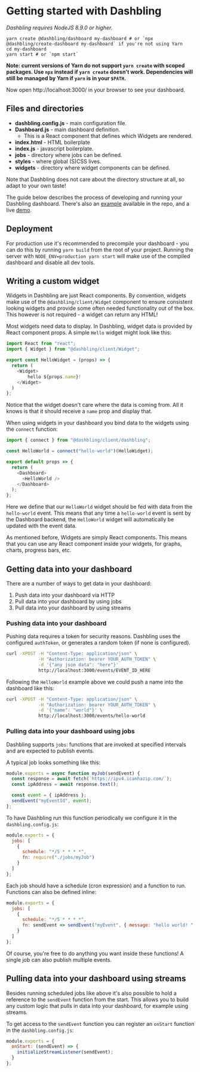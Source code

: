 # Getting started with Dashbling

*Dashbling requires NodeJS 8.9.0 or higher.*

```shell
yarn create @dashbling/dashboard my-dashboard # or `npx @dashbling/create-dashboard my-dashboard` if you're not using Yarn
cd my-dashboard
yarn start # or `npm start`
```

**Note: current versions of Yarn do not support `yarn create` with scoped packages. Use `npx` instead if `yarn create` doesn't work. Dependencies will still be managed by Yarn if `yarn` is in your `$PATH`.**

Now open http://localhost:3000/ in your browser to see your dashboard.

## Files and directories

* **dashbling.config.js** - main configuration file.
* **Dashboard.js** - main dashboard definition.
  * This is a React component that defines which Widgets are rendered.
* **index.html** - HTML boilerplate
* **index.js** - javascript boilerplate.
* **jobs** - directory where jobs can be defined.
* **styles** - where global (S)CSS lives.
* **widgets** - directory where widget components can be defined.

Note that Dashbling does not care about the directory structure at all, so adapt to your own taste!

The guide below describes the process of developing and running your Dashbling dashboard.
There's also an [example](https://github.com/pascalw/dashbling/tree/master/example) available in the repo, and a live [demo](https://dashbling.herokuapp.com/).

## Deployment

For production use it's recommended to precompile your dashboard - you can do this by running `yarn build` from the root of your project.
Running the server with `NODE_ENV=production yarn start` will make use of the compiled dashboard and disable all dev tools.

## Writing a custom widget

Widgets in Dashbling are just React components. By convention, widgets make use of the `@dashbling/client/Widget` component to ensure consistent looking widgets and provide some often needed functionality out of the box. This however is not required - a widget can return any HTML!

Most widgets need data to display. In Dashbling, widget data is provided by React component props. A simple `Hello` widget might look like this:

```js
import React from "react";
import { Widget } from "@dashbling/client/Widget";

export const HelloWidget = (props) => {
  return (
    <Widget>
    	hello ${props.name}!
    </Widget>
  )
};
```

Notice that the widget doesn't care where the data is coming from. All it knows is that it should receive a `name` prop and display that.

When using widgets in your dashboard you bind data to the widgets using the `connect` function:

```js
import { connect } from "@dashbling/client/dashbling";

const HelloWorld = connect("hello-world")(HelloWidget);

export default props => {
  return (
    <Dashboard>
      <HelloWorld />
    </Dashboard>
  );
};
```

Here we define that our `HelloWorld` widget should be fed with data from the `hello-world` event. This means that any time a `hello-world` event is sent by the Dashboard backend, the `HelloWorld` widget will automatically be updated with the event data.

As mentioned before, Widgets are simply React components. This means that you can use any React component inside your widgets, for graphs, charts, progress bars, etc.

## Getting data into your dashboard

There are a number of ways to get data in your dashboard:

1. Push data into your dashboard via HTTP
2. Pull data into your dashboard by using jobs
3. Pull data into your dashboard by using streams

### Pushing data into your dashboard

Pushing data requires a token for security reasons. Dashbling uses the configured `authToken`, or generates a random token (if none is configured).

```sh
curl -XPOST -H "Content-Type: application/json" \
			-H "Authorization: bearer YOUR_AUTH_TOKEN" \
			-d '{"any json data": "here"}'
			http://localhost:3000/events/EVENT_ID_HERE
```

Following the `HelloWorld` example above we could push a name into the dashboard like this:

```sh
curl -XPOST -H "Content-Type: application/json" \
			-H "Authorization: bearer YOUR_AUTH_TOKEN" \
			-d '{"name": "world"}' \
			http://localhost:3000/events/hello-world
```

### Pulling data into your dashboard using jobs

Dashbling supports `jobs`: functions that are invoked at specified intervals and are expected to publish events.

A typical job looks something like this:

```js
module.exports = async function myJob(sendEvent) {
  const response = await fetch(`https://ipv4.icanhazip.com/`);
  const ipAddress = await response.text();

  const event = { ipAddress };
  sendEvent("myEventId", event);
};

```

To have Dashbling run this function periodically we configure it in the `dashbling.config.js`:

```js
module.exports = {
  jobs: [
    {
      schedule: "*/5 * * * *",
      fn: require("./jobs/myJob")
    }
  ]
};
```

Each job should have a schedule (cron expression) and a function to run. Functions can also be defined inline:

```js
module.exports = {
  jobs: [
    {
      schedule: "*/5 * * * *",
      fn: sendEvent => sendEvent("myEvent", { message: "hello world! " })
    }
  ]
};
```

Of course, you're free to do anything you want inside these functions!
A single job can also publish multiple events.

## Pulling data into your dashboard using streams

Besides running scheduled jobs like above it's also possible to hold a reference to the `sendEvent` function from the start.
This allows you to build any custom logic that pulls in data into your dashboard, for example using streams.

To get access to the `sendEvent` function you can register an `onStart` function in the `dashbling.config.js`:

```js
module.exports = {
  onStart: (sendEvent) => {
    initializeStreamListener(sendEvent);
  }
};
```
